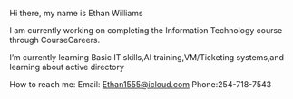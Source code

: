 Hi there, my name is Ethan Williams

I am currently working on completing the Information Technology course through CourseCareers.

I’m currently learning Basic IT skills,AI training,VM/Ticketing systems,and learning about active directory

How to reach me: Email: Ethan1555@icloud.com   Phone:254-718-7543
